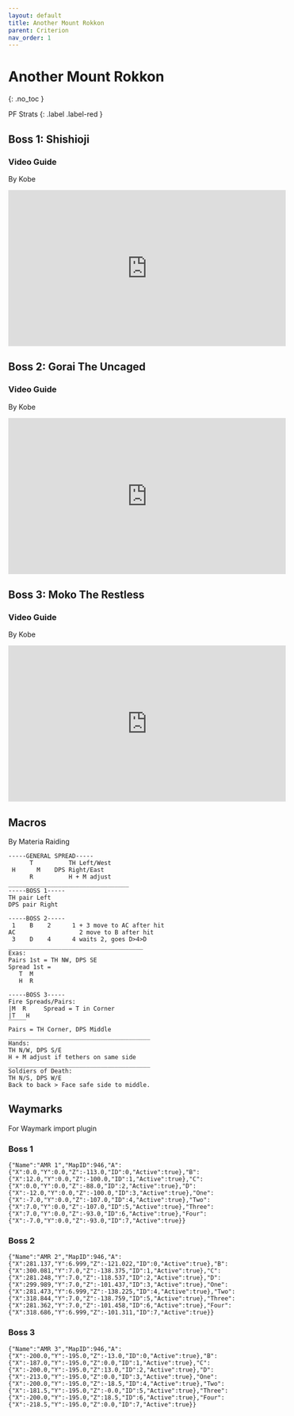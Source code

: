 ```yaml
---
layout: default
title: Another Mount Rokkon
parent: Criterion
nav_order: 1
---
```


# Another Mount Rokkon
{: .no_toc }

PF Strats
{: .label .label-red }

## Boss 1: Shishioji
### Video Guide
By Kobe

<iframe width="560" height="315" src="https://www.youtube.com/embed/2jlH89oLsrs?si=rxIZ0MjlipEjdM15" title="YouTube video player" frameborder="0" allow="accelerometer; autoplay; clipboard-write; encrypted-media; gyroscope; picture-in-picture; web-share" allowfullscreen></iframe>

## Boss 2: Gorai The Uncaged
### Video Guide
By Kobe

<iframe width="560" height="315" src="https://www.youtube.com/embed/TzoNEWbMpQ0?si=fzKn8Pg3lcl98P1P" title="YouTube video player" frameborder="0" allow="accelerometer; autoplay; clipboard-write; encrypted-media; gyroscope; picture-in-picture; web-share" allowfullscreen></iframe>


## Boss 3: Moko The Restless
### Video Guide
By Kobe

<iframe width="560" height="315" src="https://www.youtube.com/embed/KghjI7xn6X0?si=mrD_DTU2TEw9N8NL" title="YouTube video player" frameborder="0" allow="accelerometer; autoplay; clipboard-write; encrypted-media; gyroscope; picture-in-picture; web-share" allowfullscreen></iframe>

## Macros
By Materia Raiding

```
-----GENERAL SPREAD-----
      T          TH Left/West
 H      M    DPS Right/East
      R          H + M adjust
__________________________________
-----BOSS 1-----
TH pair Left
DPS pair Right

-----BOSS 2-----
 1    B    2      1 + 3 move to AC after hit
AC                  2 move to B after hit
 3    D    4      4 waits 2, goes D>4>D
______________________________________
Exas: 
Pairs 1st = TH NW, DPS SE
Spread 1st =
   T  M
   H  R

-----BOSS 3-----
Fire Spreads/Pairs: 
|M  R     Spread = T in Corner
|T   H     
‾‾‾‾‾   
Pairs = TH Corner, DPS Middle
________________________________________
Hands:
TH N/W, DPS S/E
H + M adjust if tethers on same side
________________________________________
Soldiers of Death:
TH N/S, DPS W/E
Back to back > Face safe side to middle.
```

## Waymarks
For Waymark import plugin

### Boss 1
```
{"Name":"AMR 1","MapID":946,"A":{"X":0.0,"Y":0.0,"Z":-113.0,"ID":0,"Active":true},"B":{"X":12.0,"Y":0.0,"Z":-100.0,"ID":1,"Active":true},"C":{"X":0.0,"Y":0.0,"Z":-88.0,"ID":2,"Active":true},"D":{"X":-12.0,"Y":0.0,"Z":-100.0,"ID":3,"Active":true},"One":{"X":-7.0,"Y":0.0,"Z":-107.0,"ID":4,"Active":true},"Two":{"X":7.0,"Y":0.0,"Z":-107.0,"ID":5,"Active":true},"Three":{"X":7.0,"Y":0.0,"Z":-93.0,"ID":6,"Active":true},"Four":{"X":-7.0,"Y":0.0,"Z":-93.0,"ID":7,"Active":true}}
```

### Boss 2
```
{"Name":"AMR 2","MapID":946,"A":{"X":281.137,"Y":6.999,"Z":-121.022,"ID":0,"Active":true},"B":{"X":300.081,"Y":7.0,"Z":-138.375,"ID":1,"Active":true},"C":{"X":281.248,"Y":7.0,"Z":-118.537,"ID":2,"Active":true},"D":{"X":299.989,"Y":7.0,"Z":-101.437,"ID":3,"Active":true},"One":{"X":281.473,"Y":6.999,"Z":-138.225,"ID":4,"Active":true},"Two":{"X":318.844,"Y":7.0,"Z":-138.759,"ID":5,"Active":true},"Three":{"X":281.362,"Y":7.0,"Z":-101.458,"ID":6,"Active":true},"Four":{"X":318.686,"Y":6.999,"Z":-101.311,"ID":7,"Active":true}}
```

### Boss 3
```
{"Name":"AMR 3","MapID":946,"A":{"X":-200.0,"Y":-195.0,"Z":-13.0,"ID":0,"Active":true},"B":{"X":-187.0,"Y":-195.0,"Z":0.0,"ID":1,"Active":true},"C":{"X":-200.0,"Y":-195.0,"Z":13.0,"ID":2,"Active":true},"D":{"X":-213.0,"Y":-195.0,"Z":0.0,"ID":3,"Active":true},"One":{"X":-200.0,"Y":-195.0,"Z":-18.5,"ID":4,"Active":true},"Two":{"X":-181.5,"Y":-195.0,"Z":-0.0,"ID":5,"Active":true},"Three":{"X":-200.0,"Y":-195.0,"Z":18.5,"ID":6,"Active":true},"Four":{"X":-218.5,"Y":-195.0,"Z":0.0,"ID":7,"Active":true}}
```
